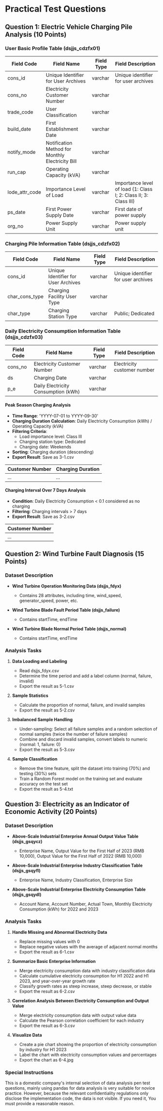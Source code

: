 # Practical Test Questions

## Question 1: Electric Vehicle Charging Pile Analysis (10 Points)

### User Basic Profile Table (dsjjs_cdzfx01)

| Field Code | Field Name | Field Type | Field Description |
|--|--|--|--|
| cons_id | Unique Identifier for User Archives | varchar | Unique identifier for user archives |
| cons_no | Electricity Customer Number | varchar |  |
| trade_code | User Classification | varchar |  |
| build_date | First Establishment Date | varchar |  |
| notify_mode | Notification Method for Monthly Electricity Bill | varchar |  |
| run_cap | Operating Capacity (kVA) | varchar |  |
| lode_attr_code | Importance Level of Load | varchar | Importance level of load (1: Class I; 2: Class II; 3: Class III) |
| ps_date | First Power Supply Date | varchar | First date of power supply |
| org_no | Power Supply Unit | varchar | Power supply unit |

### Charging Pile Information Table (dsjjs_cdzfx02)

| Field Code | Field Name | Field Type | Field Description |
|--|--|--|--|
| cons_id | Unique Identifier for User Archives | varchar | Unique identifier for user archives |
| char_cons_type | Charging Facility User Type | varchar |  |
| char_type | Charging Station Type | varchar | Public; Dedicated |

### Daily Electricity Consumption Information Table (dsjjs_cdzfx03)

| Field Code | Field Name | Field Type | Field Description |
|--|--|--|--|
| cons_no | Electricity Customer Number | varchar | Electricity customer number |
| ds | Charging Date | varchar |  |
| p_e | Daily Electricity Consumption (kWh) | varchar |  |

#### Peak Season Charging Analysis

- **Time Range**: 'YYYY-07-01 to YYYY-09-30'
- **Charging Duration Calculation**: Daily Electricity Consumption (kWh) / Operating Capacity (kVA)
- **Filtering Criteria**:
  - Load importance level: Class III
  - Charging station type: Dedicated
  - Charging date: Weekends
- **Sorting**: Charging duration (descending)
- **Export Result**: Save as 3-1.csv

| Customer Number | Charging Duration |
|--|--|
| ... | ... |

#### Charging Interval Over 7 Days Analysis

- **Condition**: Daily Electricity Consumption < 0.1 considered as no charging
- **Filtering**: Charging intervals > 7 days
- **Export Result**: Save as 3-2.csv

| Customer Number |
|--|
| ... |

## Question 2: Wind Turbine Fault Diagnosis (15 Points)

### Dataset Description

- **Wind Turbine Operation Monitoring Data (dsjjs_fdyx)**
  - Contains 28 attributes, including time, wind_speed, generator_speed, power, etc.

- **Wind Turbine Blade Fault Period Table (dsjjs_failure)**
  - Contains startTime, endTime

- **Wind Turbine Blade Normal Period Table (dsjjs_normal)**
  - Contains startTime, endTime

### Analysis Tasks

1. **Data Loading and Labeling**
   - Read dsjjs_fdyx.csv
   - Determine the time period and add a label column (normal, failure, invalid)
   - Export the result as 5-1.csv

2. **Sample Statistics**
   - Calculate the proportion of normal, failure, and invalid samples
   - Export the result as 5-2.csv

3. **Imbalanced Sample Handling**
   - Under-sampling: Select all failure samples and a random selection of normal samples (twice the number of failure samples)
   - Combine and discard invalid samples, convert labels to numeric (normal: 1, failure: 0)
   - Export the result as 5-3.csv

4. **Sample Classification**
   - Remove the time feature, split the dataset into training (70%) and testing (30%) sets
   - Train a Random Forest model on the training set and evaluate accuracy on the test set
   - Export the result as 5-4.txt

## Question 3: Electricity as an Indicator of Economic Activity (20 Points)

### Dataset Description

- **Above-Scale Industrial Enterprise Annual Output Value Table (dsjjs_gsqycz)**
  - Enterprise Name, Output Value for the First Half of 2023 (RMB 10,000), Output Value for the First Half of 2022 (RMB 10,000)

- **Above-Scale Industrial Enterprise Industry Classification Table (dsjjs_gsqyfl)**
  - Enterprise Name, Industry Classification, Enterprise Size

- **Above-Scale Industrial Enterprise Electricity Consumption Table (dsjjs_gsqydl)**
  - Account Name, Account Number, Actual Town, Monthly Electricity Consumption (kWh) for 2022 and 2023

### Analysis Tasks

1. **Handle Missing and Abnormal Electricity Data**
   - Replace missing values with 0
   - Replace negative values with the average of adjacent normal months
   - Export the result as 6-1.csv

2. **Summarize Basic Enterprise Information**
   - Merge electricity consumption data with industry classification data
   - Calculate cumulative electricity consumption for H1 2022 and H1 2023, and year-over-year growth rate
   - Classify growth rates as steep increase, steep decrease, or stable
   - Export the result as 6-2.csv

3. **Correlation Analysis Between Electricity Consumption and Output Value**
   - Merge electricity consumption data with output value data
   - Calculate the Pearson correlation coefficient for each industry
   - Export the result as 6-3.csv

4. **Visualize Data**
   - Create a pie chart showing the proportion of electricity consumption by industry for H1 2023
   - Label the chart with electricity consumption values and percentages
   - Export the chart as 6-4.jpg
### Special Instructions
  This is a domestic company's internal selection of data analysis pen test questions, mainly using pandas for data analysis is very suitable for novice practice. However, because the relevant confidentiality regulations only disclose the implementation code, the data is not visible. If you need it, You must provide a reasonable reason.
